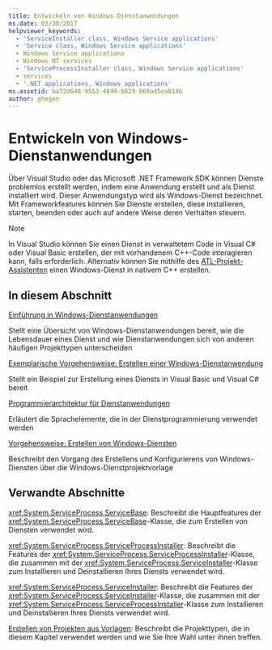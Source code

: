 ```yaml
---
title: Entwickeln von Windows-Dienstanwendungen
ms.date: 03/30/2017
helpviewer_keywords:
  - 'ServiceInstaller class, Windows Service applications'
  - 'Service class, Windows Service applications'
  - Windows Service applications
  - Windows NT services
  - 'ServiceProcessInstaller class, Windows Service applications'
  - services
  - '.NET applications, Windows applications'
ms.assetid: ba72d648-9553-4849-b829-069ad5ea014b
author: ghogen
---
```

# <a name="develop-windows-service-apps"></a>Entwickeln von Windows-Dienstanwendungen

Über Visual Studio oder das Microsoft .NET Framework SDK können Dienste problemlos erstellt werden, indem eine Anwendung erstellt und als Dienst installiert wird. Dieser Anwendungstyp wird als Windows-Dienst bezeichnet. Mit Frameworkfeatures können Sie Dienste erstellen, diese installieren, starten, beenden oder auch auf andere Weise deren Verhalten steuern.

> [!NOTE]
> In Visual Studio können Sie einen Dienst in verwaltetem Code in Visual C# oder Visual Basic erstellen, der mit vorhandenem C++-Code interagieren kann, falls erforderlich. Alternativ können Sie mithilfe des [ATL-Projekt-Assistenten](/cpp/atl/reference/atl-project-wizard) einen Windows-Dienst in nativem C++ erstellen.

## <a name="in-this-section"></a>In diesem Abschnitt

[Einführung in Windows-Dienstanwendungen](../../../docs/framework/windows-services/introduction-to-windows-service-applications.md)

Stellt eine Übersicht von Windows-Dienstanwendungen bereit, wie die Lebensdauer eines Dienst und wie Dienstanwendungen sich von anderen häufigen Projekttypen unterscheiden

[Exemplarische Vorgehensweise: Erstellen einer Windows-Dienstanwendung](../../../docs/framework/windows-services/walkthrough-creating-a-windows-service-application-in-the-component-designer.md)

Stellt ein Beispiel zur Erstellung eines Diensts in Visual Basic und Visual C# bereit

[Programmierarchitektur für Dienstanwendungen](../../../docs/framework/windows-services/service-application-programming-architecture.md)

Erläutert die Sprachelemente, die in der Dienstprogrammierung verwendet werden

[Vorgehensweise: Erstellen von Windows-Diensten](../../../docs/framework/windows-services/how-to-create-windows-services.md)

Beschreibt den Vorgang des Erstellens und Konfigurierens von Windows-Diensten über die Windows-Dienstprojektvorlage

## <a name="related-sections"></a>Verwandte Abschnitte

<xref:System.ServiceProcess.ServiceBase>: Beschreibt die Hauptfeatures der <xref:System.ServiceProcess.ServiceBase>-Klasse, die zum Erstellen von Diensten verwendet wird.

<xref:System.ServiceProcess.ServiceProcessInstaller>: Beschreibt die Features der <xref:System.ServiceProcess.ServiceProcessInstaller>-Klasse, die zusammen mit der <xref:System.ServiceProcess.ServiceInstaller>-Klasse zum Installieren und Deinstallieren Ihres Diensts verwendet wird.

<xref:System.ServiceProcess.ServiceInstaller>: Beschreibt die Features der <xref:System.ServiceProcess.ServiceInstaller>-Klasse, die zusammen mit der <xref:System.ServiceProcess.ServiceProcessInstaller>-Klasse zum Installieren und Deinstallieren Ihres Diensts verwendet wird.

[Erstellen von Projekten aus Vorlagen](https://docs.microsoft.com/previous-versions/visualstudio/visual-studio-2013/0fyc0azh(v=vs.120)): Beschreibt die Projekttypen, die in diesem Kapitel verwendet werden und wie Sie Ihre Wahl unter ihnen treffen.
